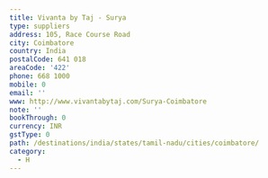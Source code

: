 ```yaml
---
title: Vivanta by Taj - Surya
type: suppliers
address: 105, Race Course Road
city: Coimbatore
country: India
postalCode: 641 018
areaCode: '422'
phone: 668 1000
mobile: 0
email: ''
www: http://www.vivantabytaj.com/Surya-Coimbatore
note: ''
bookThrough: 0
currency: INR
gstType: 0
path: /destinations/india/states/tamil-nadu/cities/coimbatore/
category:
  - H
---
```


